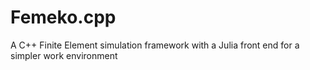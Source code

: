 # Femeko.cpp
A C++ Finite Element simulation framework with a Julia front end for a simpler work environment
